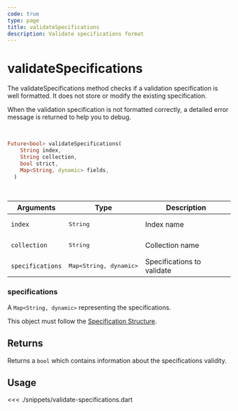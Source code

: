 ```yaml
---
code: true
type: page
title: validateSpecifications
description: Validate specifications format
---
```


# validateSpecifications

The validateSpecifications method checks if a validation specification is well formatted. It does not store or modify the existing specification.

When the validation specification is not formatted correctly, a detailed error message is returned to help you to debug.

<br/>

```dart
Future<bool> validateSpecifications(
    String index,
    String collection,
    bool strict,
    Map<String, dynamic> fields,
  )
```

<br/>

| Arguments        | Type                                         | Description                |
| ---------------- | -------------------------------------------- | -------------------------- |
| `index`          | <pre>String</pre>                            | Index name                 |
| `collection`     | <pre>String</pre>                            | Collection name            |
| `specifications` | <pre>Map<String, dynamic></pre> | Specifications to validate |

### specifications

A `Map<String, dynamic>` representing the specifications.

This object must follow the [Specification Structure](/core/2/guides/cookbooks/datavalidation).

## Returns

Returns a `bool` which contains information about the specifications validity.

## Usage

<<< ./snippets/validate-specifications.dart